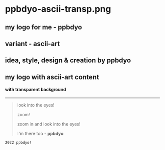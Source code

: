 
# ppbdyo-ascii-transp.png

## my logo for me - ppbdyo

## variant - ascii-art

## idea, style, design & creation by ppbdyo

## my logo with ascii-art content

#### with transparent background 
 
----------------


> look into the eyes!
> 
> zoom!
>  
> zoom in and look into the eyes! 
> 
>  I'm there too - **ppbdyo** 

 

`2022 ppbdyo!`

